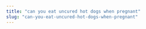 ```yaml
---
title: "can you eat uncured hot dogs when pregnant"
slug: "can-you-eat-uncured-hot-dogs-when-pregnant"
---
```



